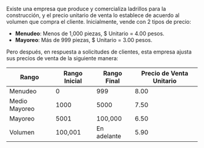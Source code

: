 Existe una empresa que produce y comercializa ladrillos para la construcción, y el precio unitario de venta lo establece de acuerdo al volumen que compra el cliente. Inicialmente, vende con 2 tipos de precio:

- **Menudeo**: Menos de 1,000 piezas, $ Unitario = 4.00 pesos.
- **Mayoreo**: Más de 999 piezas, $ Unitario = 3.00 pesos.

Pero después, en respuesta a solicitudes de clientes, esta empresa ajusta sus precios de venta de la siguiente manera:

| Rango         | Rango Inicial | Rango Final | Precio de Venta Unitario |
|---------------|---------------|-------------|--------------------------|
| Menudeo       | 0             | 999         | 8.00                     |
| Medio Mayoreo | 1000          | 5000        | 7.50                     |
| Mayoreo       | 5001          | 100,000     | 6.50                     |
| Volumen       | 100,001       | En adelante | 5.90                     |

